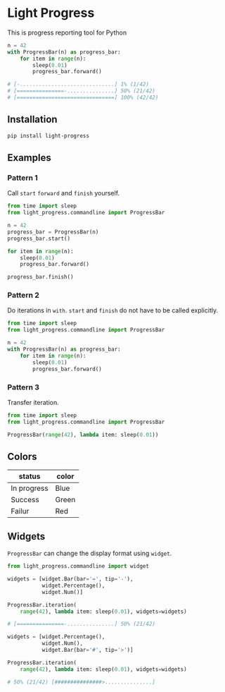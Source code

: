 # Light Progress

This is progress reporting tool for Python

```python
n = 42
with ProgressBar(n) as progress_bar:
    for item in range(n):
        sleep(0.01)
        progress_bar.forward()
```

```python
# [-..............................] 1% (1/42)
# [===============-...............] 50% (21/42)
# [===============================] 100% (42/42)
```

## Installation

```sh
pip install light-progress
```

## Examples

### Pattern 1

Call `start` `forward` and `finish` yourself.

```python
from time import sleep
from light_progress.commandline import ProgressBar

n = 42
progress_bar = ProgressBar(n)
progress_bar.start()

for item in range(n):
    sleep(0.01)
    progress_bar.forward()

progress_bar.finish()
```

### Pattern 2

Do iterations in `with`. `start` and `finish` do not have to be called explicitly.

```python
from time import sleep
from light_progress.commandline import ProgressBar

n = 42
with ProgressBar(n) as progress_bar:
    for item in range(n):
        sleep(0.01)
        progress_bar.forward()
```

### Pattern 3

Transfer iteration.

```python
from time import sleep
from light_progress.commandline import ProgressBar

ProgressBar(range(42), lambda item: sleep(0.01))
```

## Colors

| status      | color |
|-------------|-------|
| In progress | Blue  |
| Success     | Green |
| Failur      | Red   |

## Widgets

`ProgressBar` can change the display format using `widget`.

```python
from light_progress.commandline import widget
```

```python
widgets = [widget.Bar(bar='=', tip='-'),
           widget.Percentage(),
           widget.Num()]

ProgressBar.iteration(
    range(42), lambda item: sleep(0.01), widgets=widgets)

# [===============-...............] 50% (21/42)
```

```python
widgets = [widget.Percentage(),
           widget.Num(),
           widget.Bar(bar='#', tip='>')]

ProgressBar.iteration(
    range(42), lambda item: sleep(0.01), widgets=widgets)

# 50% (21/42) [###############>...............]
```
